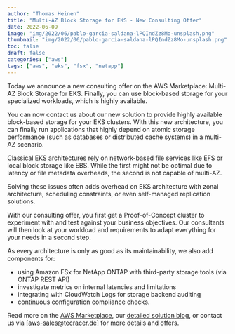 ```yaml
---
author: "Thomas Heinen"
title: "Multi-AZ Block Storage for EKS - New Consulting Offer"
date: 2022-06-09
image: "img/2022/06/pablo-garcia-saldana-lPQIndZz8Mo-unsplash.png"
thumbnail: "img/2022/06/pablo-garcia-saldana-lPQIndZz8Mo-unsplash.png"
toc: false
draft: false
categories: ["aws"]
tags: ["aws", "eks", "fsx", "netapp"]
---
```

Today we announce a new consulting offer on the AWS Marketplace: Multi-AZ Block Storage for EKS. Finally, you can use block-based storage for your specialized workloads, which is highly available.

<!--more-->

You can now contact us about our new solution to provide highly available block-based storage for your EKS clusters. With this new architecture, you can finally run applications that highly depend on atomic storage performance (such as databases or distributed cache systems) in a multi-AZ scenario.

Classical EKS architectures rely on network-based file services like EFS or local block storage like EBS. While the first might not be optimal due to latency or file metadata overheads, the second is not capable of multi-AZ.

Solving these issues often adds overhead on EKS architecture with zonal architecture, scheduling constraints, or even self-managed replication solutions.

With our consulting offer, you first get a Proof-of-Concept cluster to experiment with and test against your business objectives. Our consultants will then look at your workload and requirements to adapt everything for your needs in a second step.

As every architecture is only as good as its maintainability, we also add components for:

- using Amazon FSx for NetApp ONTAP with third-party storage tools (via ONTAP REST API)
- investigate metrics on internal latencies and limitations
- integrating with CloudWatch Logs for storage backend auditing
- continuous configuration compliance checks.

Read more on the [AWS Marketplace](https://aws.amazon.com/marketplace/pp/prodview-wllssiaxvpv3m), our [detailed solution blog](https://www.aws-blog.de/2022/06/multi-az-block-storage-for-eks-solution-overview.html), or contact us via [aws-sales@tecracer.de] for more details and offers.
